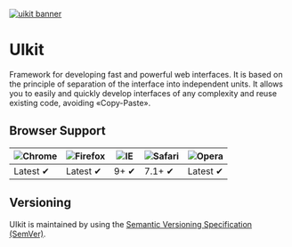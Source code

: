 <!--
index
-->

[![uikit banner](http://static-cache.ua.uaprom.net/image/bigl/logo.png)](http://bigl.ua/)

# UIkit

Framework for developing fast and powerful web interfaces. It is based on the principle of separation of the interface into independent units. It allows you to easily and quickly develop interfaces of any complexity and reuse existing code, avoiding «Copy-Paste».

## Browser Support

![Chrome](https://raw.github.com/alrra/browser-logos/master/chrome/chrome_48x48.png) | ![Firefox](https://raw.github.com/alrra/browser-logos/master/firefox/firefox_48x48.png) | ![IE](https://raw.github.com/alrra/browser-logos/master/internet-explorer/internet-explorer_48x48.png) | ![Safari](https://raw.github.com/alrra/browser-logos/master/safari/safari_48x48.png) | ![Opera](https://raw.github.com/alrra/browser-logos/master/opera/opera_48x48.png)
--- | --- | --- | --- | --- |
Latest ✔ | Latest ✔ | 9+ ✔ | 7.1+ ✔ | Latest ✔ |

## Versioning

UIkit is maintained by using the [Semantic Versioning Specification (SemVer)](http://semver.org).
